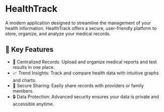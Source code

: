 # HealthTrack

A modern application designed to streamline the management of your health information. HealthTrack offers a secure, user-friendly platform to store, organize, and analyze your medical records.

## 💎 Key Features

- 📂 Centralized Records: Upload and organize medical reports and test results in one place.
- 📈 Trend Insights: Track and compare health data with intuitive graphs and charts.
- 🔗 Secure Sharing: Easily share records with providers or family members.
- 🔒 Data Protection: Advanced security ensures your data is private and accessible anytime.
